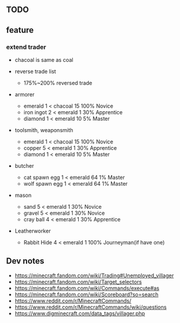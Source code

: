## TODO

## feature

### extend trader
- chacoal is same as coal
- reverse trade list
	- 175%~200% reversed trade


- armorer
	- emerald 1    < chacoal 15 100%  Novice
	- iron ingot 2 < emerald  1  30%  Apprentice
	- diamond 1 < emerald 10   5%  Master
- toolsmith, weaponsmith
	- emerald 1 < chacoal 15 100%  Novice
	- copper  5 < emerald  1  30%  Apprentice
	- diamond 1 < emerald 10   5%  Master
- butcher
	- cat spawn egg  1 < emerald 64 1%  Master
	- wolf spawn egg 1 < emerald 64 1%  Master
- mason
	- sand       5 < emerald 1 30% Novice
	- gravel     5 < emerald 1 30% Novice
	- cray  ball 4 < emerald 1 30% Apprentice
- Leatherworker
	- Rabbit Hide 4 < emerald 1 100% Journeyman(if have one)

## Dev notes
- https://minecraft.fandom.com/wiki/Trading#Unemployed_villager
- https://minecraft.fandom.com/wiki/Target_selectors
- https://minecraft.fandom.com/wiki/Commands/execute#as
- https://minecraft.fandom.com/wiki/Scoreboard?so=search
- https://www.reddit.com/r/MinecraftCommands/
- https://www.reddit.com/r/MinecraftCommands/wiki/questions
- https://www.digminecraft.com/data_tags/villager.php

